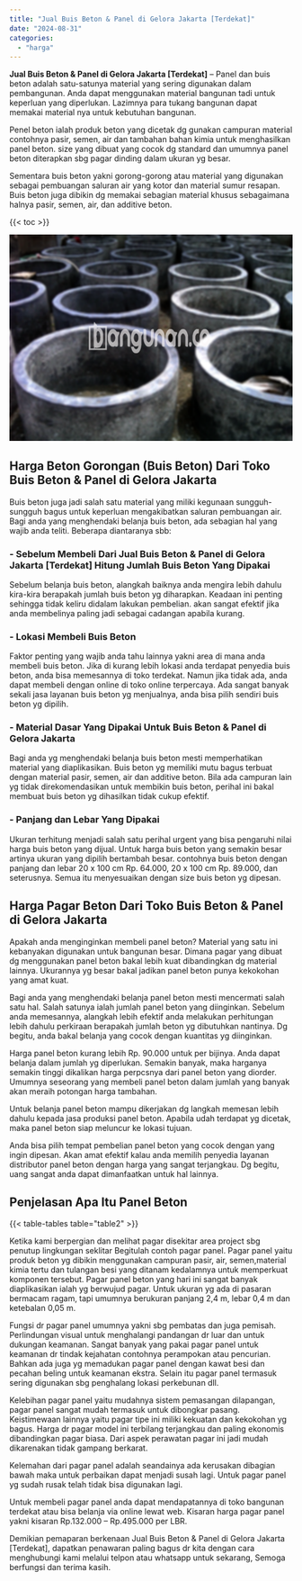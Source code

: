 ```yaml
---
title: "Jual Buis Beton & Panel di Gelora Jakarta [Terdekat]"
date: "2024-08-31"
categories: 
  - "harga"
---
```


**Jual Buis Beton & Panel di Gelora Jakarta \[Terdekat\]** – Panel dan buis beton adalah satu-satunya material yang sering digunakan dalam pembangunan. Anda dapat menggunakan material bangunan tadi untuk keperluan yang diperlukan. Lazimnya para tukang bangunan dapat memakai material nya untuk kebutuhan bangunan.

Penel beton ialah produk beton yang dicetak dg gunakan campuran material contohnya pasir, semen, air dan tambahan bahan kimia untuk menghasilkan panel beton. size yang dibuat yang cocok dg standard dan umumnya panel beton diterapkan sbg pagar dinding dalam ukuran yg besar.

Sementara buis beton yakni gorong-gorong atau material yang digunakan sebagai pembuangan saluran air yang kotor dan material sumur resapan. Buis beton juga dibikin dg memakai sebagian material khusus sebagaimana halnya pasir, semen, air, dan additive beton.

{{< toc >}}

![Jual Buis Beton & Panel di Gelora Jakarta [Terdekat]](/images/jual-panel-buis-beton-murah-12.png)

## Harga Beton Gorongan (Buis Beton) Dari Toko Buis Beton & Panel di Gelora Jakarta

Buis beton juga jadi salah satu material yang miliki kegunaan sungguh-sungguh bagus untuk keperluan mengakibatkan saluran pembuangan air. Bagi anda yang menghendaki belanja buis beton, ada sebagian hal yang wajib anda teliti. Beberapa diantaranya sbb:

### \- Sebelum Membeli Dari Jual Buis Beton & Panel di Gelora Jakarta \[Terdekat\] Hitung Jumlah Buis Beton Yang Dipakai

Sebelum belanja buis beton, alangkah baiknya anda mengira lebih dahulu kira-kira berapakah jumlah buis beton yg diharapkan. Keadaan ini penting sehingga tidak keliru didalam lakukan pembelian. akan sangat efektif jika anda membelinya paling jadi sebagai cadangan apabila kurang.

### \- Lokasi Membeli Buis Beton

Faktor penting yang wajib anda tahu lainnya yakni area di mana anda membeli buis beton. Jika di kurang lebih lokasi anda terdapat penyedia buis beton, anda bisa memesannya di toko terdekat. Namun jika tidak ada, anda dapat membeli dengan online di toko online terpercaya. Ada sangat banyak sekali jasa layanan buis beton yg menjualnya, anda bisa pilih sendiri buis beton yg dipilih.

### \- Material Dasar Yang Dipakai Untuk Buis Beton & Panel di Gelora Jakarta

Bagi anda yg menghendaki belanja buis beton mesti memperhatikan material yang diaplikasikan. Buis beton yg memiliki mutu bagus terbuat dengan material pasir, semen, air dan additive beton. Bila ada campuran lain yg tidak direkomendasikan untuk membikin buis beton, perihal ini bakal membuat buis beton yg dihasilkan tidak cukup efektif.

### \- Panjang dan Lebar Yang Dipakai

Ukuran terhitung menjadi salah satu perihal urgent yang bisa pengaruhi nilai harga buis beton yang dijual. Untuk harga buis beton yang semakin besar artinya ukuran yang dipilih bertambah besar. contohnya buis beton dengan panjang dan lebar 20 x 100 cm Rp. 64.000, 20 x 100 cm Rp. 89.000, dan seterusnya. Semua itu menyesuaikan dengan size buis beton yg dipesan.

## Harga Pagar Beton Dari Toko Buis Beton & Panel di Gelora Jakarta

Apakah anda menginginkan membeli panel beton? Material yang satu ini kebanyakan digunakan untuk bangunan besar. Dimana pagar yang dibuat dg menggunakan panel beton bakal lebih kuat dibandingkan dg material lainnya. Ukurannya yg besar bakal jadikan panel beton punya kekokohan yang amat kuat.

Bagi anda yang menghendaki belanja panel beton mesti mencermati salah satu hal. Salah satunya ialah jumlah panel beton yang diinginkan. Sebelum anda memesannya, alangkah lebih efektif anda melakukan perhitungan lebih dahulu perkiraan berapakah jumlah beton yg dibutuhkan nantinya. Dg begitu, anda bakal belanja yang cocok dengan kuantitas yg diinginkan.

Harga panel beton kurang lebih Rp. 90.000 untuk per bijinya. Anda dapat belanja dalam jumlah yg diperlukan. Semakin banyak, maka harganya semakin tinggi dikalikan harga perpcsnya dari panel beton yang diorder. Umumnya seseorang yang membeli panel beton dalam jumlah yang banyak akan meraih potongan harga tambahan.

Untuk belanja panel beton mampu dikerjakan dg langkah memesan lebih dahulu kepada jasa produksi panel beton. Apabila udah terdapat yg dicetak, maka panel beton siap meluncur ke lokasi tujuan.

Anda bisa pilih tempat pembelian panel beton yang cocok dengan yang ingin dipesan. Akan amat efektif kalau anda memilih penyedia layanan distributor panel beton dengan harga yang sangat terjangkau. Dg begitu, uang sangat anda dapat dimanfaatkan untuk hal lainnya.

## Penjelasan Apa Itu Panel Beton

{{< table-tables table="table2" >}}

Ketika kami berpergian dan melihat pagar disekitar area project sbg penutup lingkungan seklitar Begitulah contoh pagar panel. Pagar panel yaitu produk beton yg dibikin menggunakan campuran pasir, air, semen,material kimia tertu dan tulangan besi yang ditanam kedalamnya untuk memperkuat komponen tersebut. Pagar panel beton yang hari ini sangat banyak diaplikasikan ialah yg berwujud pagar. Untuk ukuran yg ada di pasaran bermacam ragam, tapi umumnya berukuran panjang 2,4 m, lebar 0,4 m dan ketebalan 0,05 m.

Fungsi dr pagar panel umumnya yakni sbg pembatas dan juga pemisah. Perlindungan visual untuk menghalangi pandangan dr luar dan untuk dukungan keamanan. Sangat banyak yang pakai pagar panel untuk keamanan dr tindak kejahatan contohnya perampokan atau pencurian. Bahkan ada juga yg memadukan pagar panel dengan kawat besi dan pecahan beling untuk keamanan ekstra. Selain itu pagar panel termasuk sering digunakan sbg penghalang lokasi perkebunan dll.

Kelebihan pagar panel yaitu mudahnya sistem pemasangan dilapangan, pagar panel sangat mudah termasuk untuk dibongkar pasang. Keistimewaan lainnya yaitu pagar tipe ini miliki kekuatan dan kekokohan yg bagus. Harga dr pagar model ini terbilang terjangkau dan paling ekonomis dibandingkan pagar biasa. Dari aspek perawatan pagar ini jadi mudah dikarenakan tidak gampang berkarat.

Kelemahan dari pagar panel adalah seandainya ada kerusakan dibagian bawah maka untuk perbaikan dapat menjadi susah lagi. Untuk pagar panel yg sudah rusak telah tidak bisa digunakan lagi.

Untuk membeli pagar panel anda dapat mendapatannya di toko bangunan terdekat atau bisa belanja via online lewat web. Kisaran harga pagar panel yakni kisaran Rp.132.000 – Rp.495.000 per LBR.

Demikian pemaparan berkenaan Jual Buis Beton & Panel di Gelora Jakarta \[Terdekat\], dapatkan penawaran paling bagus dr kita dengan cara menghubungi kami melalui telpon atau whatsapp untuk sekarang, Semoga berfungsi dan terima kasih.
